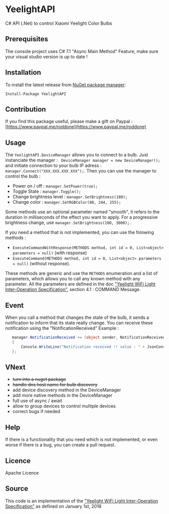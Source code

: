 # YeelightAPI
C# API (.Net) to control Xiaomi Yeelight Color Bulbs

## Prerequisites
The console project uses C# 7.1 "Async Main Method" Feature, make sure your visual studio version is up to date !

## Installation
To install the latest release from [NuGet package manager](https://www.nuget.org/packages/YeelightAPI/):

    Install-Package YeelightAPI

## Contribution
If you find this package useful, please make a gift on Paypal : [https://www.paypal.me/roddone](https://www.paypal.me/roddone)

## Usage
The `YeelightAPI.DeviceManager` allows you to connect to a bulb. Just instanciate the manager : ` DeviceManager manager = new DeviceManager();` and initiate connection to your bulb IP adress : `manager.Connect("XXX.XXX.XXX.XXX");`.
Then you can use the manager to control the bulb : 
* Power on / off : `manager.SetPower(true);`
* Toggle State : `manager.Toggle();`
* Change brightness level : `manager.SetBrightness(100);`
* Change color : `manager.SetRGBColor(80, 244, 255);`

Some methods use an optional parameter named "smooth", it refers to the duration in milliseconds of the effect you want to apply. For a progressive brightness change, use `manager.SetBrightness(100, 3000);`.

If you need a method that is not implemented, you can use the folowing methods :
* `ExecuteCommandWithResponse(METHODS method, int id = 0, List<object> parameters = null)` (with response) 
* `ExecuteCommand(METHODS method, int id = 0, List<object> parameters = null)` (without response).

These methods are generic and use the `METHODS` enumeration and a list of parameters, which allows you to call any known method with any parameter.
All the parameters are defined in the doc ["Yeelight WiFi Light Inter-Operation Specification"](http://www.yeelight.com/download/Yeelight_Inter-Operation_Spec.pdf "Link to Yeelight WiFi Light Inter-Operation Specification"), section 4.1 : COMMAND Message.

## Event
When you call a method that changes the state of the bulb, it sends a notification to inform that its state really change. You can receive these notification using the "NotificationReceived" 
Example : 
```csharp
   manager.NotificationReceived += (object sender, NotificationReceivedEventArgs arg) =>
   {
       Console.WriteLine("Notification received !! value : " + JsonConvert.SerializeObject(arg.Result));
   };
```

## VNext
* ~~turn into a nuget package~~
* ~~handle dns host name for bulb discovery~~
* add device discovery method in the DeviceManager
* add more native methods in the DeviceManager
* full use of async / await
* allow to group devices to control multiple devices 
* correct bugs if needed

## Help
If there is a functionality that you need which is not implemented, or even worse if there is a bug, you can create a pull request.

## Licence

Apache Licence

## Source
This code is an implementation of the ["Yeelight WiFi Light Inter-Operation Specification"](http://www.yeelight.com/download/Yeelight_Inter-Operation_Spec.pdf "Link to Yeelight WiFi Light Inter-Operation Specification") as defined on January 1st, 2018

